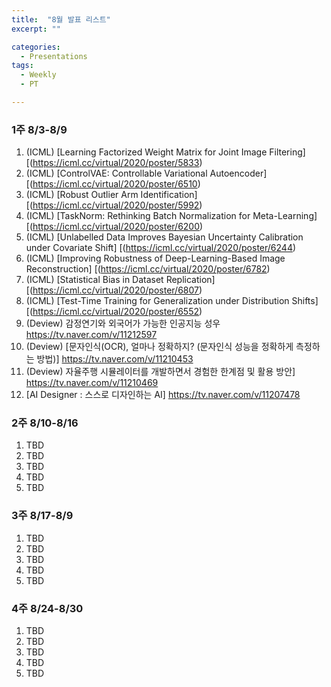 ```yaml
---
title:  "8월 발표 리스트"
excerpt: ""

categories:
  - Presentations
tags:
  - Weekly
  - PT

---
```


###     1주 8/3-8/9

1. (ICML) [Learning Factorized Weight Matrix for Joint Image Filtering]
   [(https://icml.cc/virtual/2020/poster/5833)
2. (ICML) [ControlVAE: Controllable Variational Autoencoder]
   [(https://icml.cc/virtual/2020/poster/6510)
3. (ICML) [Robust Outlier Arm Identification]
   [(https://icml.cc/virtual/2020/poster/5992)
4. (ICML) [TaskNorm: Rethinking Batch Normalization for Meta-Learning]
   [(https://icml.cc/virtual/2020/poster/6200)
5. (ICML) [Unlabelled Data Improves Bayesian Uncertainty Calibration under Covariate Shift]
   [(https://icml.cc/virtual/2020/poster/6244)
6. (ICML) [Improving Robustness of Deep-Learning-Based Image Reconstruction]
   [(https://icml.cc/virtual/2020/poster/6782)
7. (ICML) [Statistical Bias in Dataset Replication]
   [(https://icml.cc/virtual/2020/poster/6807)
8. (ICML) [Test-Time Training for Generalization under Distribution Shifts]
   [(https://icml.cc/virtual/2020/poster/6552)
9. (Deview) 감정연기와 외국어가 가능한 인공지능 성우
   https://tv.naver.com/v/11212597
10. (Deview) [문자인식(OCR), 얼마나 정확하지? (문자인식 성능을 정확하게 측정하는 방법)]
    https://tv.naver.com/v/11210453
11. (Deview) 자율주행 시뮬레이터를 개발하면서 경험한 한계점 및 활용 방안]
    https://tv.naver.com/v/11210469
12. [AI Designer : 스스로 디자인하는 AI]
    https://tv.naver.com/v/11207478

### 2주 8/10-8/16

1. TBD
2. TBD
3. TBD
4. TBD
5. TBD

### 3주 8/17-8/9

1. TBD
2. TBD
3. TBD
4. TBD
5. TBD

### 4주 8/24-8/30

1. TBD
2. TBD
3. TBD
4. TBD
5. TBD